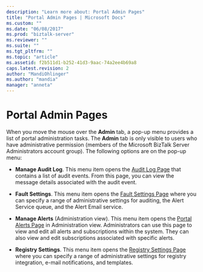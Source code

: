 ```yaml
---
description: "Learn more about: Portal Admin Pages"
title: "Portal Admin Pages | Microsoft Docs"
ms.custom: ""
ms.date: "06/08/2017"
ms.prod: "biztalk-server"
ms.reviewer: ""
ms.suite: ""
ms.tgt_pltfrm: ""
ms.topic: "article"
ms.assetid: f2b511d1-b252-41d3-9aac-74a2ee4b69a8
caps.latest.revision: 2
author: "MandiOhlinger"
ms.author: "mandia"
manager: "anneta"
---
```

# Portal Admin Pages
When you move the mouse over the **Admin** tab, a pop-up menu provides a list of portal administration tasks. The **Admin** tab is only visible to users who have administrative permission (members of the Microsoft BizTalk Server Administrators account group). The following options are on the pop-up menu:  
  
-   **Manage Audit Log**. This menu item opens the [Audit Log Page](../esb-toolkit/audit-log-page.md) that contains a list of audit events. From this page, you can view the message details associated with the audit event.  
  
-   **Fault Settings**. This menu item opens the [Fault Settings Page](../esb-toolkit/fault-settings-page.md) where you can specify a range of administrative settings for auditing, the Alert Service queue, and the Alert Email service.  
  
-   **Manage Alerts** (Administration view). This menu item opens the [Portal Alerts Page](../esb-toolkit/portal-alerts-page.md) in Administration view. Administrators can use this page to view and edit all alerts and subscriptions within the system. They can also view and edit subscriptions associated with specific alerts.  
  
-   **Registry Settings**. This menu item opens the [Registry Settings Page](../esb-toolkit/registry-settings-page.md) where you can specify a range of administrative settings for registry integration, e-mail notifications, and templates.
